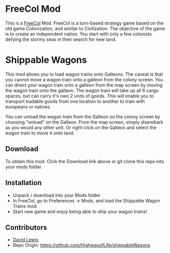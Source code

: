 # FreeCol Mod
This is a [FreeCol](http://www.freecol.org/) Mod. FreeCol is a turn-based strategy game based on the old game Colonization, and similar to Civilization. The objective of the game is to create an independent nation. You start with only a few colonists defying the stormy seas in their search for new land.

# Shippable Wagons
This mod allows you to load wagon trains onto Galleons. The caveat is that you cannot move a wagon train onto a galleon from the colony screen. You can direct your wagon train onto a galleon from the map screen by moving the wagon train onto the galleon. The wagon train will take up all 6 cargo spaces, but can carry it's own 2 units of goods. This will enable you to transport tradable goods from one location to another to train with europeans or natives.

You can unload the wagon train from the Galleon on the colony screen by choosing "unload" on the Galleon. From the map screen, simply disembark as you would any other unit. Or right-click on the Galleon and select the wagon train to move it onto land.

## Download
To obtain this mod. Click the Download link above or git clone this repo into your mods folder.

## Installation
* Unpack / download into your Mods folder
* In FreeCol, go to Preferences -> Mods, and load the Shippable Wagon Trains mod.
* Start new game and enjoy being able to ship your wagon trains!

## Contributors
* [David Lewis](https://github.com/HighwayofLife)
* Repo Origin: https://github.com/HighwayofLife/shippableWagons
